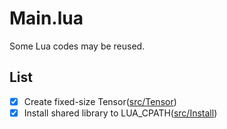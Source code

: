 # Main.lua
Some Lua codes may be reused.  

## List
 - [x] Create fixed-size Tensor([src/Tensor](src/Tensor))
 - [x] Install shared library to LUA_CPATH([src/Install](src/Install))
